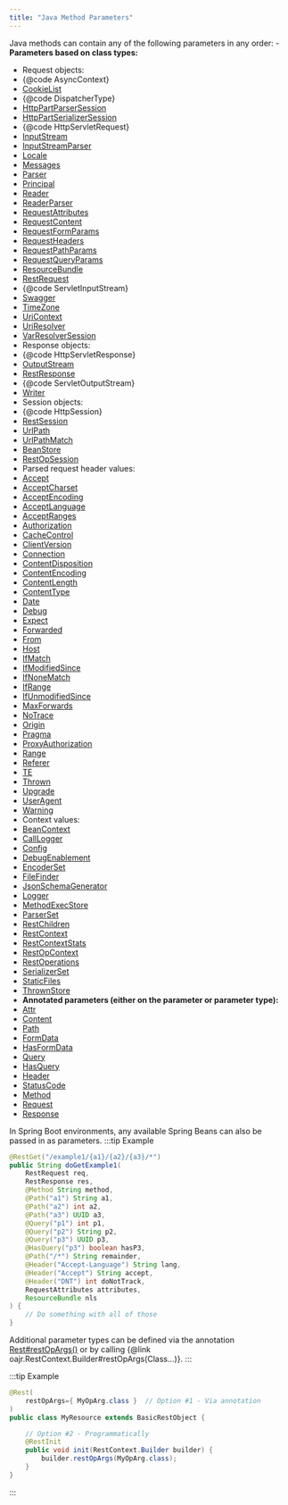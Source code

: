 ```yaml
---
title: "Java Method Parameters"
---
```


Java methods can contain any of the following parameters in any order: - **Parameters based on class types:**
- Request objects:
- \{@code AsyncContext\}
- [CookieList](../apidocs/org/apache/juneau/rest/arg/CookieList.html)
- \{@code DispatcherType\}
- [HttpPartParserSession](../apidocs/org/apache/juneau/httppart/HttpPartParserSession.html)
- [HttpPartSerializerSession](../apidocs/org/apache/juneau/httppart/HttpPartSerializerSession.html)
- \{@code HttpServletRequest\}
- [InputStream](../apidocs/java/io/InputStream.html)
- [InputStreamParser](../apidocs/org/apache/juneau/parser/InputStreamParser.html)
- [Locale](../apidocs/java/util/Locale.html)
- [Messages](../apidocs/org/apache/juneau/cp/Messages.html)
- [Parser](../apidocs/org/apache/juneau/parser/Parser.html)
- [Principal](../apidocs/java/security/Principal.html)
- [Reader](../apidocs/java/io/Reader.html)
- [ReaderParser](../apidocs/org/apache/juneau/parser/ReaderParser.html)
- [RequestAttributes](../apidocs/org/apache/juneau/rest/httppart/RequestAttributes.html)
- [RequestContent](../apidocs/org/apache/juneau/rest/httppart/RequestContent.html)
- [RequestFormParams](../apidocs/org/apache/juneau/rest/httppart/RequestFormParams.html)
- [RequestHeaders](../apidocs/org/apache/juneau/rest/httppart/RequestHeaders.html)
- [RequestPathParams](../apidocs/org/apache/juneau/rest/httppart/RequestPathParams.html)
- [RequestQueryParams](../apidocs/org/apache/juneau/rest/httppart/RequestQueryParams.html)
- [ResourceBundle](../apidocs/java/util/ResourceBundle.html)
- [RestRequest](../apidocs/org/apache/juneau/rest/RestRequest.html)
- \{@code ServletInputStream\}
- [Swagger](../apidocs/org/apache/juneau/dto/swagger/Swagger.html)
- [TimeZone](../apidocs/java/util/TimeZone.html)
- [UriContext](../apidocs/org/apache/juneau/UriContext.html)
- [UriResolver](../apidocs/org/apache/juneau/UriResolver.html)
- [VarResolverSession](../apidocs/org/apache/juneau/svl/VarResolverSession.html)
- Response objects:
- \{@code HttpServletResponse\}
- [OutputStream](../apidocs/java/io/OutputStream.html)
- [RestResponse](../apidocs/org/apache/juneau/rest/RestResponse.html)
- \{@code ServletOutputStream\}
- [Writer](../apidocs/java/io/Writer.html)
- Session objects:
- \{@code HttpSession\}
- [RestSession](../apidocs/org/apache/juneau/rest/RestSession.html)
- [UrlPath](../apidocs/org/apache/juneau/rest/util/UrlPath.html)
- [UrlPathMatch](../apidocs/org/apache/juneau/rest/util/UrlPathMatch.html)
- [BeanStore](../apidocs/org/apache/juneau/cp/BeanStore.html)
- [RestOpSession](../apidocs/org/apache/juneau/rest/RestOpSession.html)
- Parsed request header values:
- [Accept](../apidocs/org/apache/juneau/http/header/Accept.html)
- [AcceptCharset](../apidocs/org/apache/juneau/http/header/AcceptCharset.html)
- [AcceptEncoding](../apidocs/org/apache/juneau/http/header/AcceptEncoding.html)
- [AcceptLanguage](../apidocs/org/apache/juneau/http/header/AcceptLanguage.html)
- [AcceptRanges](../apidocs/org/apache/juneau/http/header/AcceptRanges.html)
- [Authorization](../apidocs/org/apache/juneau/http/header/Authorization.html)
- [CacheControl](../apidocs/org/apache/juneau/http/header/CacheControl.html)
- [ClientVersion](../apidocs/org/apache/juneau/http/header/ClientVersion.html)
- [Connection](../apidocs/org/apache/juneau/http/header/Connection.html)
- [ContentDisposition](../apidocs/org/apache/juneau/http/header/ContentDisposition.html)
- [ContentEncoding](../apidocs/org/apache/juneau/http/header/ContentEncoding.html)
- [ContentLength](../apidocs/org/apache/juneau/http/header/ContentLength.html)
- [ContentType](../apidocs/org/apache/juneau/http/header/ContentType.html)
- [Date](../apidocs/org/apache/juneau/http/header/Date.html)
- [Debug](../apidocs/org/apache/juneau/http/header/Debug.html)
- [Expect](../apidocs/org/apache/juneau/http/header/Expect.html)
- [Forwarded](../apidocs/org/apache/juneau/http/header/Forwarded.html)
- [From](../apidocs/org/apache/juneau/http/header/From.html)
- [Host](../apidocs/org/apache/juneau/http/header/Host.html)
- [IfMatch](../apidocs/org/apache/juneau/http/header/IfMatch.html)
- [IfModifiedSince](../apidocs/org/apache/juneau/http/header/IfModifiedSince.html)
- [IfNoneMatch](../apidocs/org/apache/juneau/http/header/IfNoneMatch.html)
- [IfRange](../apidocs/org/apache/juneau/http/header/IfRange.html)
- [IfUnmodifiedSince](../apidocs/org/apache/juneau/http/header/IfUnmodifiedSince.html)
- [MaxForwards](../apidocs/org/apache/juneau/http/header/MaxForwards.html)
- [NoTrace](../apidocs/org/apache/juneau/http/header/NoTrace.html)
- [Origin](../apidocs/org/apache/juneau/http/header/Origin.html)
- [Pragma](../apidocs/org/apache/juneau/http/header/Pragma.html)
- [ProxyAuthorization](../apidocs/org/apache/juneau/http/header/ProxyAuthorization.html)
- [Range](../apidocs/org/apache/juneau/http/header/Range.html)
- [Referer](../apidocs/org/apache/juneau/http/header/Referer.html)
- [TE](../apidocs/org/apache/juneau/http/header/TE.html)
- [Thrown](../apidocs/org/apache/juneau/http/header/Thrown.html)
- [Upgrade](../apidocs/org/apache/juneau/http/header/Upgrade.html)
- [UserAgent](../apidocs/org/apache/juneau/http/header/UserAgent.html)
- [Warning](../apidocs/org/apache/juneau/http/header/Warning.html)
- Context values:
- [BeanContext](../apidocs/org/apache/juneau/BeanContext.html)
- [CallLogger](../apidocs/org/apache/juneau/rest/logger/CallLogger.html)
- [Config](../apidocs/org/apache/juneau/config/Config.html)
- [DebugEnablement](../apidocs/org/apache/juneau/rest/debug/DebugEnablement.html)
- [EncoderSet](../apidocs/org/apache/juneau/encoders/EncoderSet.html)
- [FileFinder](../apidocs/org/apache/juneau/cp/FileFinder.html)
- [JsonSchemaGenerator](../apidocs/org/apache/juneau/jsonschema/JsonSchemaGenerator.html)
- [Logger](../apidocs/java/util/logging/Logger.html)
- [MethodExecStore](../apidocs/org/apache/juneau/rest/stats/MethodExecStore.html)
- [ParserSet](../apidocs/org/apache/juneau/parser/ParserSet.html)
- [RestChildren](../apidocs/org/apache/juneau/rest/RestChildren.html)
- [RestContext](../apidocs/org/apache/juneau/rest/RestContext.html)
- [RestContextStats](../apidocs/org/apache/juneau/rest/stats/RestContextStats.html)
- [RestOpContext](../apidocs/org/apache/juneau/rest/RestOpContext.html)
- [RestOperations](../apidocs/org/apache/juneau/rest/RestOperations.html)
- [SerializerSet](../apidocs/org/apache/juneau/serializer/SerializerSet.html)
- [StaticFiles](../apidocs/org/apache/juneau/rest/staticfile/StaticFiles.html)
- [ThrownStore](../apidocs/org/apache/juneau/rest/stats/ThrownStore.html)
- **Annotated parameters (either on the parameter or parameter type):**
- [Attr](../apidocs/org/apache/juneau/rest/annotation/Attr.html)
- [Content](../apidocs/org/apache/juneau/http/annotation/Content.html)
- [Path](../apidocs/org/apache/juneau/http/annotation/Path.html)
- [FormData](../apidocs/org/apache/juneau/http/annotation/FormData.html)
- [HasFormData](../apidocs/org/apache/juneau/http/annotation/HasFormData.html)
- [Query](../apidocs/org/apache/juneau/http/annotation/Query.html)
- [HasQuery](../apidocs/org/apache/juneau/http/annotation/HasQuery.html)
- [Header](../apidocs/org/apache/juneau/http/annotation/Header.html)
- [StatusCode](../apidocs/org/apache/juneau/http/annotation/StatusCode.html)
- [Method](../apidocs/org/apache/juneau/rest/annotation/Method.html)
- [Request](../apidocs/org/apache/juneau/http/annotation/Request.html)
- [Response](../apidocs/org/apache/juneau/http/annotation/Response.html)

In Spring Boot environments, any available Spring Beans can also be passed in as parameters.
:::tip Example


```java
@RestGet("/example1/{a1}/{a2}/{a3}/*")
public String doGetExample1(
    RestRequest req,
    RestResponse res,
    @Method String method,
    @Path("a1") String a1,
    @Path("a2") int a2,
    @Path("a3") UUID a3,
    @Query("p1") int p1,
    @Query("p2") String p2,
    @Query("p3") UUID p3,
    @HasQuery("p3") boolean hasP3,
    @Path("/*") String remainder,
    @Header("Accept-Language") String lang,
    @Header("Accept") String accept,
    @Header("DNT") int doNotTrack,
    RequestAttributes attributes,
    ResourceBundle nls
) {
    // Do something with all of those
}
```


Additional parameter types can be defined via the annotation [Rest#restOpArgs()](../apidocs/org/apache/juneau/rest/annotation/Rest.html#restOpArgs()) or by calling \{@link oajr.RestContext.Builder#restOpArgs(Class...)\}.
:::

:::tip Example


```java
@Rest(
    restOpArgs={ MyOpArg.class }  // Option #1 - Via annotation
)
public class MyResource extends BasicRestObject {

    // Option #2 - Programmatically
    @RestInit
    public void init(RestContext.Builder builder) {
        builder.restOpArgs(MyOpArg.class);
    }
}

```

:::
